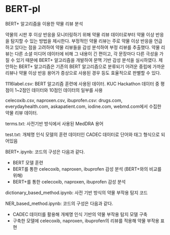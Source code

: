 # BERT-pl
BERT+ 알고리즘을 이용한 약물 리뷰 분석

약물의 시판 후 이상 반응을 모니터링하기 위해 약물 리뷰 데이터로부터 약물 이상 반응을 탐지할 수 있는 방법을 제시한다. 부정적인 약물 리뷰는 주로 약물 이상 반응을 언급하고 있다는 점을 고려하여 약물 리뷰들을 감성 분석하여 부정 리뷰를 추출했다. 약물 리뷰는 다른 소셜 미디어 데이터에 비해 그 내용이 긴 편이고, 각 문장마다 다른 극성을 가질 수 있기 때문에 BERT+ 알고리즘을 개발하여 문맥 기반 감성 분석을 실시하였다.
제안하는 BERT+ 알고리즘은 기존의 BERT 알고리즘으로 분류되기 어려운 중립에 가까운 리뷰나 약물 이상 반응 용어가 증상으로 사용된 경우 등도 효율적으로 판별할 수 있다.


1116label.csv: BERT 알고리즘 훈련에 사용된 데이터. KUC Hackathon 데이터 중 평점이 1~2점인 데이터와 10점인 데이터의 일부를 사용

celecoxib.csv, naproxen.csv, ibuprofen.csv: drugs.com, everydayhealth.com, askapatient.com, iodine.com, webmd.com에서 수집한 약물 리뷰 데이터.

terms.txt: 사전기반 방식에서 사용된 MedDRA 용어

test.txt: 개체명 인식 모델의 훈련 데이터인 CADEC 데이터로 단어와 태그 형식으로 되어있음

BERT+.ipynb: 코드의 구성은 다음과 같다.
- BERT 모델 훈련
- BERT를 통한 celecoxib, naproxen, ibuprofen 감성 분석 (BERT+와의 비교를 위해)
- BERT+를 통한 celecoxib, naproxen, ibuprofen 감성 분석

dictionary_based_method.ipynb: 사전 기반 방식의 약물 부작용 탐지 코드

NER_based_method.ipynb: 코드의 구성은 다음과 같다.
- CADEC 데이터를 활용해 개체명 인식 기반의 약물 부작용 탐지 모델 구축
- 구축한 모델에 celecoxib, naproxen, ibuprofen의 리뷰를 적용해 약물 부작용 표현 
